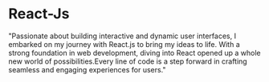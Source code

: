 # React-Js
"Passionate about building interactive and dynamic user interfaces, I embarked on my journey with React.js to bring my ideas to life. With a strong foundation in web development, diving into React opened up a whole new world of possibilities.Every line of code is a step forward in crafting seamless and engaging experiences for users."
